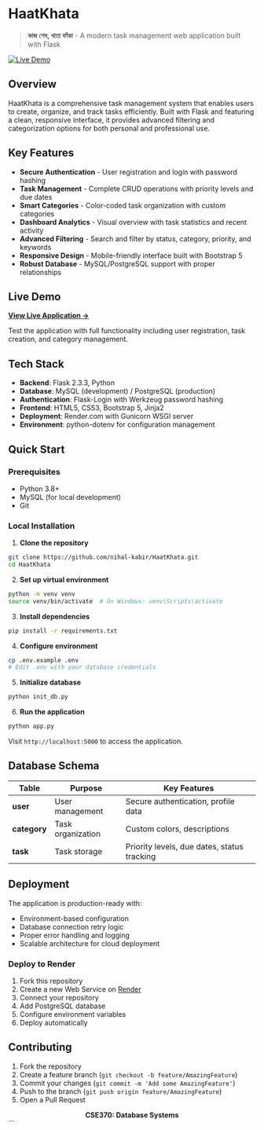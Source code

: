 
# HaatKhata

> **কাজ শেষ, খাতা ফাঁকা** - A modern task management web application built with Flask

[![Live Demo](https://img.shields.io/badge/Live%20Demo--brightgreen?style=for-the-badge)](https://haatkhata.onrender.com/)

## Overview

HaatKhata is a comprehensive task management system that enables users to create, organize, and track tasks efficiently. Built with Flask and featuring a clean, responsive interface, it provides advanced filtering and categorization options for both personal and professional use.

## Key Features

- **Secure Authentication** - User registration and login with password hashing
- **Task Management** - Complete CRUD operations with priority levels and due dates
- **Smart Categories** - Color-coded task organization with custom categories
- **Dashboard Analytics** - Visual overview with task statistics and recent activity
- **Advanced Filtering** - Search and filter by status, category, priority, and keywords
- **Responsive Design** - Mobile-friendly interface built with Bootstrap 5
- **Robust Database** - MySQL/PostgreSQL support with proper relationships

## Live Demo

**[View Live Application →](https://haatkhata.onrender.com/)**

Test the application with full functionality including user registration, task creation, and category management.

## Tech Stack

- **Backend**: Flask 2.3.3, Python
- **Database**: MySQL (development) / PostgreSQL (production)
- **Authentication**: Flask-Login with Werkzeug password hashing
- **Frontend**: HTML5, CSS3, Bootstrap 5, Jinja2
- **Deployment**: Render.com with Gunicorn WSGI server
- **Environment**: python-dotenv for configuration management

## Quick Start

### Prerequisites
- Python 3.8+
- MySQL (for local development)
- Git

### Local Installation

1. **Clone the repository**
```bash
git clone https://github.com/nihal-kabir/HaatKhata.git
cd HaatKhata
````

2. **Set up virtual environment**

```bash
python -m venv venv
source venv/bin/activate  # On Windows: venv\Scripts\activate
```

3. **Install dependencies**

```bash
pip install -r requirements.txt
```

4. **Configure environment**

```bash
cp .env.example .env
# Edit .env with your database credentials
```

5. **Initialize database**

```bash
python init_db.py
```

6. **Run the application**

```bash
python app.py
```

Visit `http://localhost:5000` to access the application.

## Database Schema

| Table        | Purpose           | Key Features                                |
| ------------ | ----------------- | ------------------------------------------- |
| **user**     | User management   | Secure authentication, profile data         |
| **category** | Task organization | Custom colors, descriptions                 |
| **task**     | Task storage      | Priority levels, due dates, status tracking |

## Deployment

The application is production-ready with:

* Environment-based configuration
* Database connection retry logic
* Proper error handling and logging
* Scalable architecture for cloud deployment

### Deploy to Render

1. Fork this repository
2. Create a new Web Service on [Render](https://render.com)
3. Connect your repository
4. Add PostgreSQL database
5. Configure environment variables
6. Deploy automatically

## Contributing

1. Fork the repository
2. Create a feature branch (`git checkout -b feature/AmazingFeature`)
3. Commit your changes (`git commit -m 'Add some AmazingFeature'`)
4. Push to the branch (`git push origin feature/AmazingFeature`)
5. Open a Pull Request

<div align="center">
  <strong>CSE370: Database Systems</strong>
</div>
```
